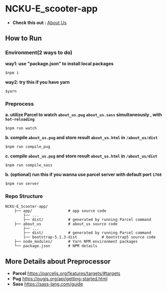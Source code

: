# NCKU-E_scooter-app

+ **Check this out :** [About Us](https://luffy.ee.ncku.edu.tw/~santaboi/NCKU_E_Scooter/about_us.html) 
## How to Run
### Environment(2 ways to do)
**way1: use "package.json" to install local packages**
```shell=
$npm i
```
**way2: try this if you have yarn**
```shell=
$yarn
```
### Preprocess

**a. utilize Parcel to watch `about_us.pug` `about_us.sass` simultaneously , with `hot-reloading`**
```shell=
$npm run watch
```
**b. compile `about_us.pug` and store result `about_us.html` in `/about_us/dist`**
```shell=
$npm run compile_pug
```
**c. compile `about_us.pug` and store result `about_us.html` in `/about_us/dist`**
```shell=
$npm run compile_sass
```

**b. (optional) run this if you wanna use parcel server with default port `1768`**
```shell=
$npm run server
```

### Repo Structure
```
NCKU-E_Scooter-app/
    ├── app/                # app source code 
        ├── ...
        ├── dist/           # generated by running Parcel command
    ├── about_us            # about_us source code
        ├── ...
        ├── dist/           # generated by running Parcel command 
        ├── bootstrap-5.1.3-dist           # bootstrap5 source code
    ├── node_modules/       # Yarn NPM environment packages
    └── package.json        # NPM details
```


## More Details about Preprocessor
+ **Parcel** https://parceljs.org/features/targets/#targets
+ **Pug** https://pugjs.org/api/getting-started.html
+ **Sass** https://sass-lang.com/guide
